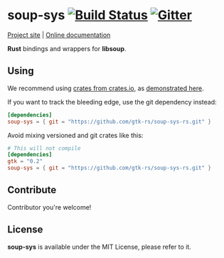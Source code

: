 # soup-sys [![Build Status](https://travis-ci.org/gtk-rs/soup-sys-rs.png?branch=master)](https://travis-ci.org/gtk-rs/soup-sys-rs) [![Gitter](https://badges.gitter.im/Join%20Chat.svg)](https://gitter.im/gtk-rs/gtk)

[Project site](https://gtk-rs.org/) | [Online documentation](https://gtk-rs.org/docs/)

__Rust__ bindings and wrappers for __libsoup__.

## Using

We recommend using [crates from crates.io](https://crates.io/keywords/gtk-rs),
as [demonstrated here](https://gtk-rs.org/#using).

If you want to track the bleeding edge, use the git dependency instead:

```toml
[dependencies]
soup-sys = { git = "https://github.com/gtk-rs/soup-sys-rs.git" }
```

Avoid mixing versioned and git crates like this:

```toml
# This will not compile
[dependencies]
gtk = "0.2"
soup-sys = { git = "https://github.com/gtk-rs/soup-sys-rs.git" }
```

## Contribute

Contributor you're welcome!

## License

__soup-sys__ is available under the MIT License, please refer to it.
